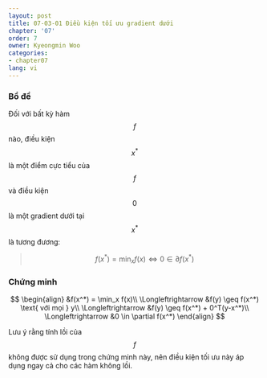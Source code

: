 ```yaml
---
layout: post
title: 07-03-01 Điều kiện tối ưu gradient dưới
chapter: '07'
order: 7
owner: Kyeongmin Woo
categories:
- chapter07
lang: vi
---
```


### Bổ đề

Đối với bất kỳ hàm $$f$$ nào, điều kiện $$x^*$$ là một điểm cực tiểu của $$f$$ và điều kiện $$0$$ là một gradient dưới tại $$x^*$$ là tương đương:

> $$
\begin{equation}
f(x^*) = \min_x f(x) \Longleftrightarrow 0 \in \partial f(x^*)
\end{equation}
$$

### Chứng minh
>
$$
\begin{align}
&f(x^*) = \min_x f(x)\\
\Longleftrightarrow &f(y) \geq f(x^*) \text{ với mọi } y\\
\Longleftrightarrow &f(y) \geq f(x^*) + 0^T(y-x^*)\\
\Longleftrightarrow &0 \in \partial f(x^*)
\end{align}
$$

Lưu ý rằng tính lồi của $$f$$ không được sử dụng trong chứng minh này, nên điều kiện tối ưu này áp dụng ngay cả cho các hàm không lồi.

